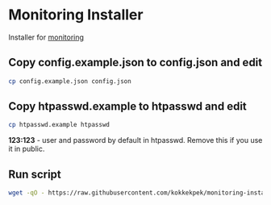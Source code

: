 # Monitoring Installer
Installer for [monitoring](https://github.com/kokkekpek/monitoring)

## Copy config.example.json to config.json and edit
```sh
cp config.example.json config.json
```

## Copy htpasswd.example to htpasswd and edit
```sh
cp htpasswd.example htpasswd
```
**123:123** - user and password by default in htpasswd. Remove this if you use it in public.

## Run script
```sh
wget -qO - https://raw.githubusercontent.com/kokkekpek/monitoring-installer/master/install.sh | bash -
```